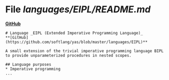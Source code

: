# File _languages/EIPL/README.md_
**[GitHub](https://github.com/softlang/yas/blob/master/languages/EIPL/README.md)**
```
# Language _EIPL (Extended Imperative Programming Language)_
**[GitHub](https://github.com/softlang/yas/blob/master/languages/EIPL)**

A small extension of the trivial imperative programming language BIPL to provide unparameterized procedures in nested scopes.

## Language purposes
* Imperative programming
...
```
